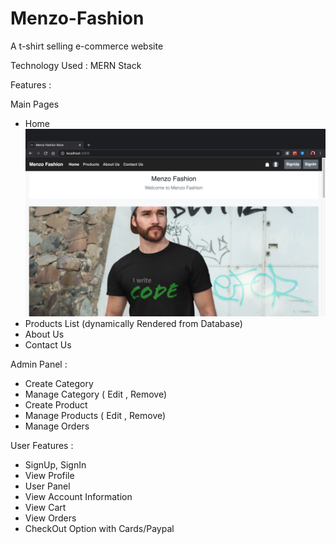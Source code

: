 # Menzo-Fashion
A t-shirt selling e-commerce website

Technology Used : MERN Stack 

Features :


Main Pages
* Home 
![Screenshot](screenshots/screenshot1.png)
* Products List (dynamically Rendered from Database)
* About Us
* Contact Us

Admin Panel : 
* Create Category 
* Manage Category ( Edit , Remove)
* Create Product
* Manage Products  ( Edit , Remove)
* Manage Orders

User Features :
* SignUp, SignIn
* View Profile
* User Panel 
* View Account Information
* View Cart
* View Orders
* CheckOut Option with Cards/Paypal

